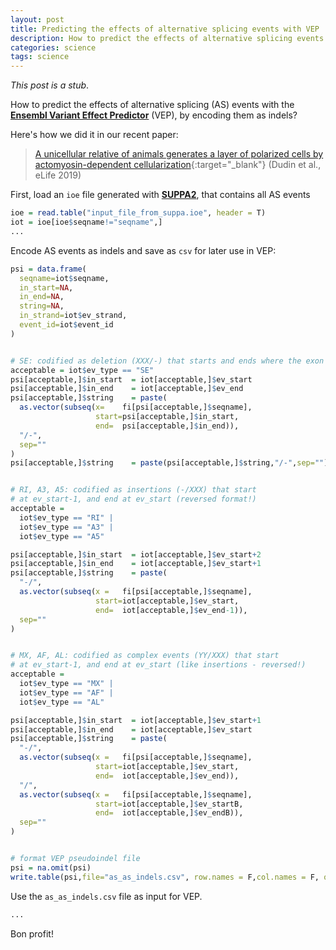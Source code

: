 ```yaml
---
layout: post
title: Predicting the effects of alternative splicing events with VEP
description: How to predict the effects of alternative splicing events with the Ensembl Variant Effect Predictor (VEP), by encoding them as indels
categories: science
tags: science
---
```


*This post is a stub*.

How to predict the effects of alternative splicing (AS) events with the **[Ensembl Variant Effect Predictor](https://www.ensembl.org/info/docs/tools/vep/index.html)** (VEP), by encoding them as indels? 

Here's how we did it in our recent paper:

> [A unicellular relative of animals generates a layer of polarized cells by actomyosin-dependent cellularization](https://elifesciences.org/articles/49801){:target="_blank"} (Dudin et al., eLife 2019)

First, load an `ioe` file generated with [**SUPPA2**](https://genomebiology.biomedcentral.com/track/pdf/10.1186/s13059-018-1417-1), that contains all AS events

```R
ioe = read.table("input_file_from_suppa.ioe", header = T)
iot = ioe[ioe$seqname!="seqname",]
...
```

Encode AS events as indels and save as `csv` for later use in VEP:

```R
psi = data.frame(
  seqname=iot$seqname,
  in_start=NA,
  in_end=NA,
  string=NA,
  in_strand=iot$ev_strand,
  event_id=iot$event_id
)


# SE: codified as deletion (XXX/-) that starts and ends where the exon should be
acceptable = iot$ev_type == "SE"
psi[acceptable,]$in_start  = iot[acceptable,]$ev_start
psi[acceptable,]$in_end    = iot[acceptable,]$ev_end
psi[acceptable,]$string    = paste(
  as.vector(subseq(x=    fi[psi[acceptable,]$seqname],
                   start=psi[acceptable,]$in_start,
                   end=  psi[acceptable,]$in_end)),
  "/-",
  sep=""
)
psi[acceptable,]$string    = paste(psi[acceptable,]$string,"/-",sep="")


# RI, A3, A5: codified as insertions (-/XXX) that start 
# at ev_start-1, and end at ev_start (reversed format!)
acceptable = 
  iot$ev_type == "RI" | 
  iot$ev_type == "A3" | 
  iot$ev_type == "A5"

psi[acceptable,]$in_start  = iot[acceptable,]$ev_start+2
psi[acceptable,]$in_end    = iot[acceptable,]$ev_start+1
psi[acceptable,]$string    = paste(
  "-/",
  as.vector(subseq(x =   fi[psi[acceptable,]$seqname],
                   start=iot[acceptable,]$ev_start,
                   end=  iot[acceptable,]$ev_end-1)),
  sep=""
)


# MX, AF, AL: codified as complex events (YY/XXX) that start 
# at ev_start-1, and end at ev_start (like insertions - reversed!)
acceptable = 
  iot$ev_type == "MX" | 
  iot$ev_type == "AF" | 
  iot$ev_type == "AL"

psi[acceptable,]$in_start  = iot[acceptable,]$ev_start+1
psi[acceptable,]$in_end    = iot[acceptable,]$ev_start
psi[acceptable,]$string    = paste(
  "-/",
  as.vector(subseq(x =   fi[psi[acceptable,]$seqname],
                   start=iot[acceptable,]$ev_start,
                   end=  iot[acceptable,]$ev_end)),
  "/",
  as.vector(subseq(x =   fi[psi[acceptable,]$seqname],
                   start=iot[acceptable,]$ev_startB,
                   end=  iot[acceptable,]$ev_endB)),
  sep=""
)


# format VEP pseudoindel file
psi = na.omit(psi)
write.table(psi,file="as_as_indels.csv", row.names = F,col.names = F, quote = F, sep = "\t")


```

Use the `as_as_indels.csv` file as input for VEP.

```bash
...
```

Bon profit!
